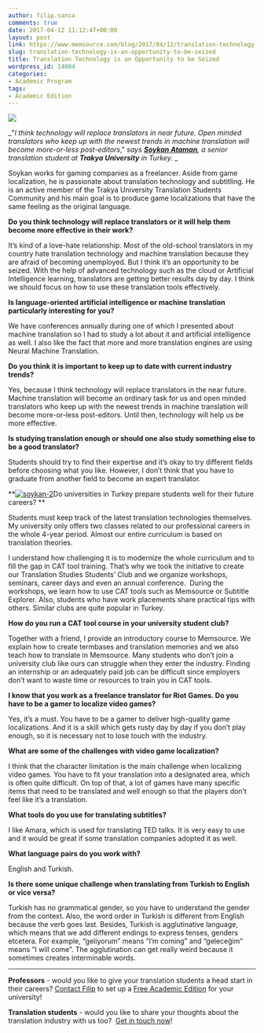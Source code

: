 ```yaml
---
author: filip.sanca
comments: true
date: 2017-04-12 11:12:47+00:00
layout: post
link: https://www.memsource.com/blog/2017/04/12/translation-technology-is-an-opportunity-to-be-seized/
slug: translation-technology-is-an-opportunity-to-be-seized
title: Translation Technology is an Opportunity to be Seized
wordpress_id: 14804
categories:
- Academic Program
tags:
- Academic Edition
---
```


[![](http://www.memsource.com/wp-content/uploads/2017/04/soykan-1.jpg)](http://www.memsource.com/wp-content/uploads/2017/04/soykan-1.jpg)

_"_I think technology will replace translators in near future. Open minded translators who keep up with the newest trends in machine translation will become more-or-less post-editors_," _says [**Soykan Ataman**](https://www.linkedin.com/in/soykan-ataman-00197076/), a senior translation student at **Trakya University** in Turkey._
_

Soykan works for gaming companies as a freelancer. Aside from game localization, he is passionate about translation technology and subtitling. He is an active member of the Trakya University Translation Students Community and his main goal is to produce game localizations that have the same feeling as the original language.

<!-- more -->

**Do you think technology will replace translators or it will help them become more effective in their work?**

It’s kind of a love-hate relationship. Most of the old-school translators in my country hate translation technology and machine translation because they are afraid of becoming unemployed. But I think it’s an opportunity to be seized. With the help of advanced technology such as the cloud or Artificial Intelligence learning, translators are getting better results day by day. I think we should focus on how to use these translation tools effectively.

**Is language-oriented artificial intelligence or machine translation particularly interesting for you?**

We have conferences annually during one of which I presented about machine translation so I had to study a lot about it and artificial intelligence as well. I also like the fact that more and more translation engines are using Neural Machine Translation.

**Do you think it is important to keep up to date with current industry trends?**

Yes, because I think technology will replace translators in the near future. Machine translation will become an ordinary task for us and open minded translators who keep up with the newest trends in machine translation will become more-or-less post-editors. Until then, technology will help us be more effective.

**Is studying translation enough or should one also study something else to be a good translator?**

Students should try to find their expertise and it’s okay to try different fields before choosing what you like. However, I don’t think that you have to graduate from another field to become an expert translator.


**[![soykan-2](http://www.memsource.com/wp-content/uploads/2017/04/soykan-2.jpeg)](http://www.memsource.com/wp-content/uploads/2017/04/soykan-2.jpeg)Do universities in Turkey prepare students well for their future careers?
**

Students must keep track of the latest translation technologies themselves. My university only offers two classes related to our professional careers in the whole 4-year period. Almost our entire curriculum is based on translation theories.

I understand how challenging it is to modernize the whole curriculum and to fill the gap in CAT tool training. That’s why we took the initiative to create our Translation Studies Students’ Club and we organize workshops, seminars, career days and even an annual conference.  During the workshops, we learn how to use CAT tools such as Memsource or Subtitle Explorer. Also, students who have work placements share practical tips with others. Similar clubs are quite popular in Turkey. 

**How do you run a CAT tool course in your university student club?**

Together with a friend, I provide an introductory course to Memsource. We explain how to create termbases and translation memories and we also teach how to translate in Memsource. Many students who don’t join a university club like ours can struggle when they enter the industry. Finding an internship or an adequately paid job can be difficult since employers don’t want to waste time or resources to train you in CAT tools.

**I know that you work as a freelance translator for Riot Games. Do you have to be a gamer to localize video games?**

Yes, it’s a must. You have to be a gamer to deliver high-quality game localizations. And it is a skill which gets rusty day by day if you don’t play enough, so it is necessary not to lose touch with the industry.

**What are some of the challenges with video game localization?**

I think that the character limitation is the main challenge when localizing video games. You have to fit your translation into a designated area, which is often quite difficult. On top of that, a lot of games have many specific items that need to be translated and well enough so that the players don’t feel like it’s a translation.

**What tools do you use for translating subtitles?**

I like Amara, which is used for translating TED talks. It is very easy to use and it would be great if some translation companies adopted it as well.

**What language pairs do you work with?**

English and Turkish. 

**Is there some unique challenge when translating from Turkish to English or vice versa?**

Turkish has no grammatical gender, so you have to understand the gender from the context. Also, the word order in Turkish is different from English because the verb goes last. Besides, Turkish is agglutinative language, which means that we add different endings to express tenses, genders etcetera. For example, “geliyorum” means “I’m coming” and “geleceğim” means “I will come”. The agglutination can get really weird because it sometimes creates interminable words.

________________________________________

**Professors** - would you like to give your translation students a head start in their careers? [Contact Filip](mailto:filip.sanca@memsource.com) to set up a [Free Academic Edition](http://www.memsource.com/blog/2014/09/26/the-memsource-academic-edition/) for your university!

**Translation students** - would you like to share your thoughts about the translation industry with us too?  [Get in touch now](http://www.memsource.com/student-newsletter/)!
